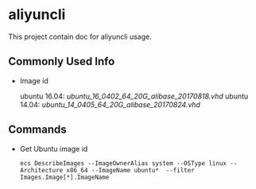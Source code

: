 # aliyuncli

This project contain doc for aliyuncli usage.

## Commonly Used Info

- Image id

  ubuntu 16.04: *ubuntu_16_0402_64_20G_alibase_20170818.vhd*
  ubuntu 14.04: *ubuntu_14_0405_64_20G_alibase_20170824.vhd*

## Commands

- Get Ubuntu image id
  
    `ecs DescribeImages --ImageOwnerAlias system --OSType linux --Architecture x86_64 --ImageName ubuntu*  --filter Images.Image[*].ImageName`
